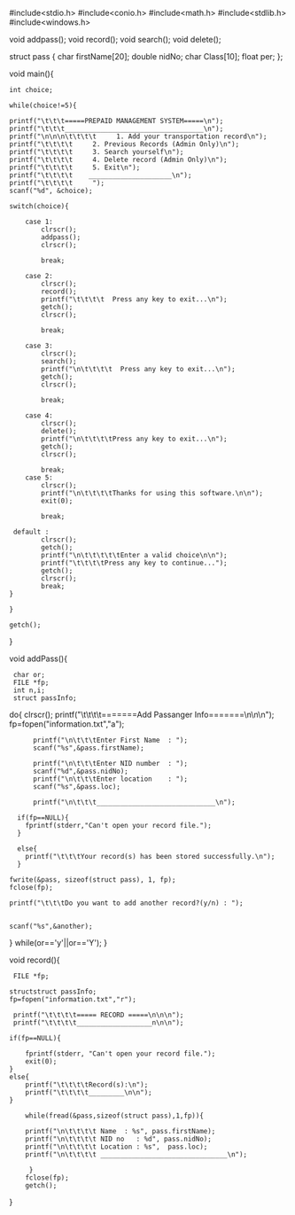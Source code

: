 #include<stdio.h>
#include<conio.h>
#include<math.h>
#include<stdlib.h>
#include<windows.h>

void addpass();
void record();
void search();
void delete();

  struct pass {
    char firstName[20];
    double nidNo;
    char Class[10];
    float per;
};

void main(){

    int choice;

    while(choice!=5){

    printf("\t\t\t=====PREPAID MANAGEMENT SYSTEM=====\n");
    printf("\t\t\t___________________________________\n");
    printf("\n\n\n\t\t\t\t     1. Add your transportation record\n");
    printf("\t\t\t\t     2. Previous Records (Admin Only)\n");
    printf("\t\t\t\t     3. Search yourself\n");
    printf("\t\t\t\t     4. Delete record (Admin Only)\n");
    printf("\t\t\t\t     5. Exit\n");
    printf("\t\t\t\t    _____________________\n");
    printf("\t\t\t\t     ");
    scanf("%d", &choice);

    switch(choice){

        case 1:
            clrscr();
            addpass();
            clrscr();

            break;

        case 2:
            clrscr();
            record();
            printf("\t\t\t\t  Press any key to exit...\n");
            getch();
            clrscr();

            break;

        case 3:
            clrscr();
            search();
            printf("\n\t\t\t\t  Press any key to exit...\n");
            getch();
            clrscr();

            break;

        case 4:
            clrscr();
            delete();
            printf("\n\t\t\t\tPress any key to exit...\n");
            getch();
            clrscr();

            break;
        case 5:
            clrscr();
            printf("\n\t\t\t\tThanks for using this software.\n\n");
            exit(0);

            break;

     default :
            clrscr();
            getch();
            printf("\n\t\t\t\t\tEnter a valid choice\n\n");
            printf("\t\t\t\tPress any key to continue...");
            getch();
            clrscr();
            break;
    }

    }

    getch();

}

void addPass(){

     char or;
     FILE *fp;
     int n,i;
     struct passInfo;

   do{
       clrscr();
       printf("\t\t\t\t=======Add Passanger Info=======\n\n\n");
       fp=fopen("information.txt","a");

          printf("\n\t\t\tEnter First Name  : ");
          scanf("%s",&pass.firstName);

          printf("\n\t\t\tEnter NID number  : ");
          scanf("%d",&pass.nidNo);
          printf("\n\t\t\tEnter location    : ");
          scanf("%s",&pass.loc);

          printf("\n\t\t\t______________________________\n");

      if(fp==NULL){
        fprintf(stderr,"Can't open your record file.");
      }

      else{
        printf("\t\t\tYour record(s) has been stored successfully.\n");
      }

    fwrite(&pass, sizeof(struct pass), 1, fp);
    fclose(fp);

    printf("\t\t\tDo you want to add another record?(y/n) : ");


    scanf("%s",&another);


   }    while(or=='y'||or=='Y');
}

 void record(){

     FILE *fp;

    structstruct passInfo;
    fp=fopen("information.txt","r");

     printf("\t\t\t\t===== RECORD =====\n\n\n");
     printf("\t\t\t\t___________________n\n\n");

    if(fp==NULL){

        fprintf(stderr, "Can't open your record file.");
        exit(0);
    }
    else{
        printf("\t\t\t\tRecord(s):\n");
        printf("\t\t\t\t_________\n\n");
    }

        while(fread(&pass,sizeof(struct pass),1,fp)){

        printf("\n\t\t\t\t Name  : %s", pass.firstName);
        printf("\n\t\t\t\t NID no   : %d", pass.nidNo);
        printf("\n\t\t\t\t Location : %s",  pass.loc);
        printf("\n\t\t\t\t ________________________________\n");

         }
        fclose(fp);
        getch();

  }

